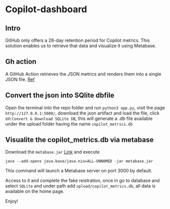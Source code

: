 # Copilot-dashboard

## Intro
GitHub only offers a 28-day retention period for Copilot metrics. This solution enables us to retrieve that data and visualize it using Metabase.

## Gh action
A GitHub Action retrieves the JSON metrics and renders them into a single JSON file. [Ref](*https://github.com/marketplace/actions/copilot-metrics-retention)

## Convert the json into SQlite dbfile
Open the terminal into the repo folder and run `python3 app.py`, visit the page `http://127.0.0.1:5000/`, download the json artifact and load the file, click on `Convert & Download SQLite DB`, this will generate a .db file available under the upload folder having the name `copilot_metrics.db`

## Visualite the copilot_metrics.db via metabase

Download the `metabase.jar` [Link](https://downloads.metabase.com/v0.55.2/metabase.jar) and execute
```
java --add-opens java.base/java.nio=ALL-UNNAMED -jar metabase.jar
```
This command will launch a Metabase server on port 3000 by default.

Access to it and complete the fake reistration, once in go to database and select `SQLite` and under path add `upload/copilot_metrics.db`, all data is available on the home page.

Enjoy!






